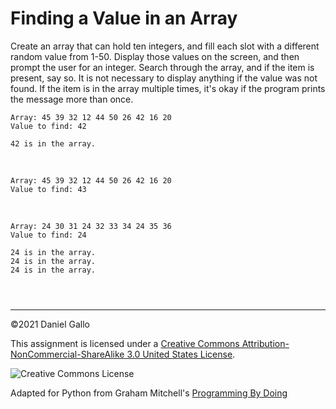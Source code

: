 # Finding a Value in an Array


Create an array that can hold ten integers, and fill each slot
with a different random value from 1-50. Display those values on the
screen, and then prompt the user for an integer. Search through the
array, and if the item is present, say so. It is not necessary to
display anything if the value was not found. If the item is in the array
multiple times, it's okay if the program prints the message more than
once.



```
Array: 45 39 32 12 44 50 26 42 16 20
Value to find: 42

42 is in the array.

```

 



```
Array: 45 39 32 12 44 50 26 42 16 20
Value to find: 43

```

 



```
Array: 24 30 31 24 32 33 34 24 35 36
Value to find: 24

24 is in the array.
24 is in the array.
24 is in the array.

```


```



```



---


©2021 Daniel Gallo


This assignment is licensed under a
[Creative Commons Attribution-NonCommercial-ShareAlike 3.0 United States License](https://creativecommons.org/licenses/by-nc-sa/3.0/us/deed.en_US).  

![Creative Commons License](images/by-nc-sa.png)





Adapted for Python from Graham Mitchell's [Programming By Doing](https://programmingbydoing.com/)